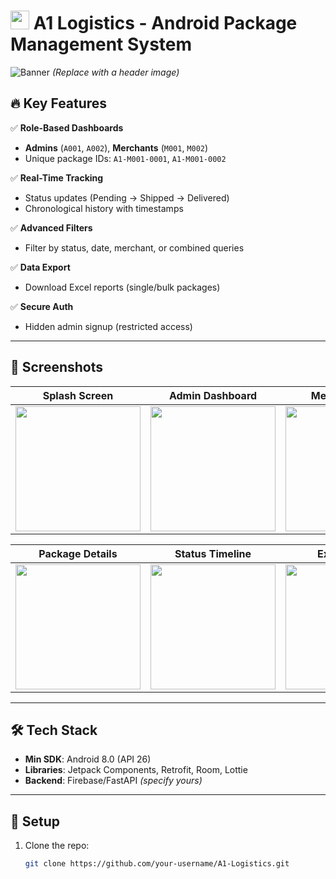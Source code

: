 # <img src="https://via.placeholder.com/40" width="30" height="30"> A1 Logistics - Android Package Management System  

![Banner](https://via.placeholder.com/1200x400) *(Replace with a header image)*  

## 🔥 Key Features  
✅ **Role-Based Dashboards**  
   - **Admins** (`A001`, `A002`), **Merchants** (`M001`, `M002`)  
   - Unique package IDs: `A1-M001-0001`, `A1-M001-0002`  

✅ **Real-Time Tracking**  
   - Status updates (Pending → Shipped → Delivered)  
   - Chronological history with timestamps  

✅ **Advanced Filters**  
   - Filter by status, date, merchant, or combined queries  

✅ **Data Export**  
   - Download Excel reports (single/bulk packages)  

✅ **Secure Auth**  
   - Hidden admin signup (restricted access)  

---

## 📸 Screenshots  
| Splash Screen | Admin Dashboard | Merchant View |  
|--------------|----------------|----------------|  
| <img src="https://via.placeholder.com/300" width="200"> | <img src="https://via.placeholder.com/300" width="200"> | <img src="https://via.placeholder.com/300" width="200"> |  

| Package Details | Status Timeline | Excel Export |  
|----------------|----------------|--------------|  
| <img src="https://via.placeholder.com/300" width="200"> | <img src="https://via.placeholder.com/300" width="200"> | <img src="https://via.placeholder.com/300" width="200"> |  

---

## 🛠️ Tech Stack  
- **Min SDK**: Android 8.0 (API 26)  
- **Libraries**: Jetpack Components, Retrofit, Room, Lottie  
- **Backend**: Firebase/FastAPI *(specify yours)*  

---

## 🚀 Setup  
1. Clone the repo:  
   ```bash
   git clone https://github.com/your-username/A1-Logistics.git
